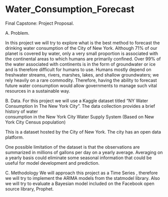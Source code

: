 # Water_Consumption_Forecast
Final Capstone: Project Proposal.


A. Problem. 

In this project we will try to explore what is the best method to forecast the drinking water consumption of the City of New York.
 Although 71% of our planet is covered by water, only a very small proportion is associated with the continental areas to which humans are primarily confined. Over 99% of the water associated with continents is in the form of groundwater or ice and is therefore difficult for humans to use. Humans mostly depend on freshwater streams, rivers, marshes, lakes, and shallow groundwaters; we rely heavily on a rare commodity. Therefore, having the ability to forecast future water consumption would allow governments to manage such vital resources in a sustainable way. 

B. Data. 
	For this project we will use a Kaggle dataset titled “NY Water Consumption In 
The New York City”. The data collection provides a brief history of water    
consumption in the New York City Water Supply System (Based on New York 
City Census population)

This is a dataset hosted by the City of New York. The city has an open data 
platform. 

One possible limitation of the dataset is that the observations are summarized in millions of gallons per day on a yearly average. Averaging on a yearly basis could eliminate some seasonal information that could be useful for model development and prediction.

C. Methodology
We will approach this project as a Time Series , therefore we will try to implement the ARIMA models from the statmodel library. Also we will try to evaluate a Bayesian model included on the Facebook open source library, Prophet.
